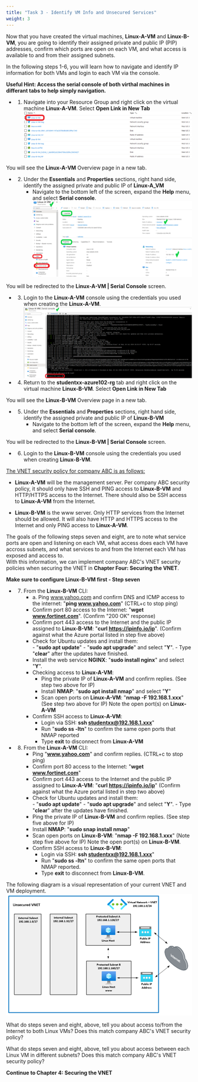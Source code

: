 ```yaml
---
title: "Task 3 - Identify VM Info and Unsecured Services"
weight: 3
---
```






Now that you have created the virtual machines, **Linux-A-VM** and **Linux-B-VM**, you are going to identify their assigned private and public IP (PIP) addresses, confirm which ports are open on each VM, and what access is available to and from their assigned subnets.

In the following steps 1-6, you will learn how to navigate and identify IP information for both VMs and login to each VM via the console.

 **Useful Hint: Access the serial console of both virthal machines in differant tabs to help simply navigation.**

- 1. Navigate into your Resource Group and right click on the virtual machine **Linux-A-VM**.  Select **Open Link in New Tab**  
![](../Images/Azure-identify-pip-access.PNG)  
    
You will see the **Linux-A-VM** Overview page in a new tab.

- 2. Under the **Essentials** and **Properties** sections, right hand side, identify the assigned private and public IP of **Linux-A_VM**
        - Navigate to the bottom left of the screen, expand the **Help** menu, and select **Serial console**.
![](../Images/Azure-identify-pip-access1.PNG)

You will be redirected to the **Linux-A-VM | Serial Console** screen.

- 3. Login to the **Linux-A-VM** console using the credentials you used when creating the **Linux-A-VM**.
![](../Images/Azure-identify-pip-access2.PNG)

- 4. Return to the **studentxx-azure102-rg** tab and right click on the virtual machine **Linux-B-VM**.  Select **Open Link in New Tab**  

You will see the **Linux-B-VM** Overview page in a new tab.

- 5. Under the **Essentials** and **Properties** sections, right hand side, identify the assigned private and public IP of **Linux-B-VM**
        - Navigate to the bottom left of the screen, expand the **Help** menu, and select **Serial console**.

You will be redirected to the **Linux-B-VM | Serial Console** screen.

- 6. Login to the **Linux-B-VM** console using the credentials you used when creating **Linux-B-VM**.


<ins>The VNET security policy for company ABC is as follows:</ins>
- **Linux-A-VM** will be the management server.  Per company ABC security policy, it should only have SSH and PING access to **Linux-B-VM** and HTTP/HTTPS access to the Internet.  There should also be SSH access to **Linux-A-VM** from the Internet.

- **Linux-B-VM** is the www server.  Only HTTP services from the Internet should be allowed.  It will also have HTTP and HTTPS access to the Internet and only PING access to **Linux-A-VM**.

The goals of the following steps seven and eight, are to note what service ports are open and listening on each VM, what access does each VM have accross subnets, and what services to and from the Internet each VM has exposed and access to.  
With this information, we can implement company ABC's VNET security policies when securing the VNET in **Chapter Four: Securing the VNET**.  


**Make sure to configure **Linux-B-VM** first - Step seven**
- 7. From the **Linux-B-VM** CLI:
        - a. Ping www.yahoo.com and confirm DNS and ICMP access to the internet:  "**ping www.yahoo.com**" (CTRL+c to stop ping)
        - Confirm port 80 access to the Internet:  "**wget www.fortinet.com**".  (Confirm "200 OK" response)
        - Confirm port 443 access to the Internet and the public IP assigned to **Linux-B-VM**: "**curl https://ipinfo.io/ip**".  (Confirm against what the Azure portal listed in step five above)
        - Check for Ubuntu updates and install them:  
                - "**sudo apt update**"
                - "**sudo apt upgrade**" and select "**Y**".
                - Type "**clear**" after the updates have finished.
        - Install the web service **NGINX**:  "**sudo install nginx**" and select "**Y**".
     - Checking access to **Linux-A-VM**:
        - Ping the private IP of **Linux-A-VM** and confirm replies.  (See step two above for IP)
        - Install **NMAP**:  "**sudo apt install nmap**" and select "**Y**"
        - Scan open ports on **Linux-A-VM**:  "**nmap -F 192.168.1.xxx**"  (See step two above for IP)
        Note the open port(s) on **Linux-A-VM**
     - Confirm SSH access to **Linux-A-VM**:
         - Login via SSH:  **ssh studentxx@192.168.1.xxx**"
         - Run "**sudo ss -ltn**" to confirm the same open ports that NMAP reported
         - Type **exit** to disconnect from **Linux-A-VM**

- 8. From the **Linux-A-VM** CLI:
        - Ping "**www.yahoo.com**" and confirm replies.  (CTRL+c to stop ping)
        - Confirm port 80 access to the Internet:  "**wget www.fortinet.com**"
        - Confirm port 443 access to the Internet and the public IP assigned to **Linux-A-VM**: "**curl https://ipinfo.io/ip**"  (Confirm against what the Azure portal listed in step two above)
        - Check for Ubuntu updates and install them:  
                - "**sudo apt update**"
                - "**sudo apt upgrade**" and select "**Y**".
                - Type "**clear**" after the updates have finished.
        - Ping the private IP of **Linux-B-VM** and confirm replies.  (See step five above for IP)
        - Install **NMAP**:  "**sudo snap install nmap**"
        - Scan open ports on **Linux-B-VM**:  "**nmap -F 192.168.1.xxx**"  (Note step five above for IP)
        Note the open port(s) on **Linux-B-VM**.
     - Confirm SSH access to **Linux-B-VM**:
         - Login via SSH:  **ssh studentxx@192.168.1.xxx**"
         - Run "**sudo ss -ltn**" to confirm the same open ports that NMAP reported.
         - Type **exit** to disconnect from **Linux-B-VM**.

The following diagram is a visual representation of your current VNET and VM deployment.
![](../Images/Azure-Unsecured-VNET1.PNG)


What do steps seven and eight, above, tell you about access to/from the Internet to both Linux VMs?  Does this match company ABC's VNET security policy?


What do steps seven and eight, above, tell you about access between each Linux VM in different subnets?  Does this match company ABC's VNET security policy?

**Continue to Chapter 4: Securing the VNET**
